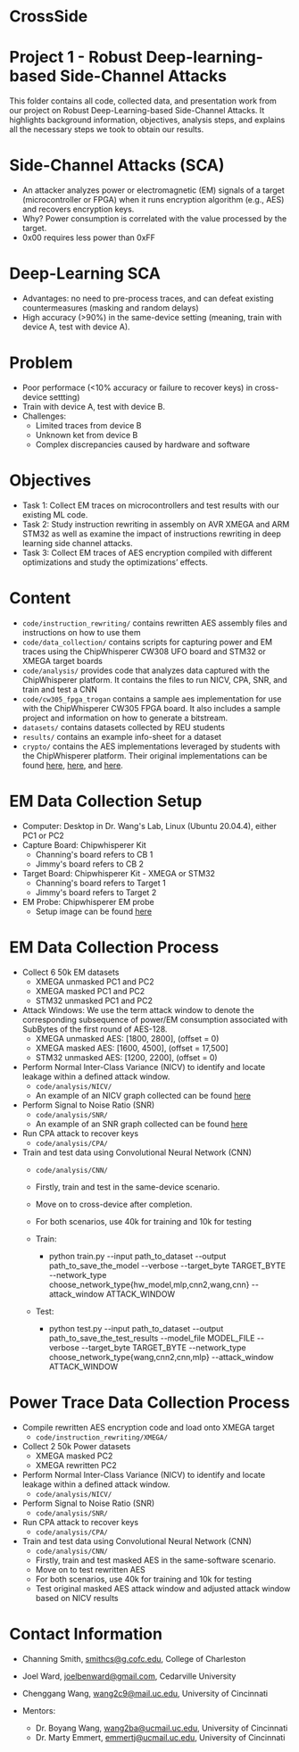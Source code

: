 # CrossSide
# Project 1 - Robust Deep-learning-based Side-Channel Attacks

This folder contains all code, collected data, and presentation work from our project on Robust Deep-Learning-based Side-Channel Attacks. It highlights background information, objectives, analysis steps, and explains all the necessary steps we took to obtain our results. 

# Side-Channel Attacks (SCA)
* An attacker analyzes power or electromagnetic (EM) signals of a target (microcontroller or FPGA) when it runs encryption algorithm (e.g., AES) and recovers encryption keys.
* Why? Power consumption is correlated with the value processed by the target.
* 0x00 requires less power than 0xFF

# Deep-Learning SCA
* Advantages: no need to pre-process traces, and can defeat existing countermeasures (masking and random delays)
* High accuracy (>90%) in the same-device setting (meaning, train with device A, test with device A).

# Problem
* Poor performace (<10% accuracy or failure to recover keys) in cross-device settting) 
* Train with device A, test with device B.
* Challenges:  
  * Limited traces from device B
  * Unknown ket from device B
  * Complex discrepancies caused by hardware and software
 
 # Objectives
 * Task 1: Collect EM traces on microcontrollers and test results with our existing ML code.
 * Task 2: Study instruction rewriting in assembly on AVR XMEGA and ARM STM32 as well as examine the impact of instructions rewriting in deep learning side channel attacks.
 * Task 3: Collect EM traces of AES encryption compiled with different optimizations and study the optimizations’ effects.
 
 # Content
 * ```code/instruction_rewriting/``` contains rewritten AES assembly files and instructions on how to use them
 * ```code/data_collection/``` contains scripts for capturing power and EM traces using the ChipWhisperer CW308 UFO board and STM32 or XMEGA target boards
 * ```code/analysis/``` provides code that analyzes data captured with the ChipWhisperer platform. It contains the files to run NICV, CPA, SNR, and train and test a CNN
 * ```code/cw305_fpga_trogan``` contains a sample aes implementation for use with the ChipWhisperer CW305 FPGA board. It also includes a sample project and information on how to generate a bitstream.
 * ```datasets/``` contains datasets collected by REU students
 * ```results/``` contains an example info-sheet for a dataset
 * ```crypto/``` contains the AES implementations leveraged by students with the ChipWhisperer platform. Their original implementations can be found [here](https://github.com/Ko-/aes-armcortexm), [here](https://github.com/ANSSI-FR/secAES-ATmega8515), and [here](https://github.com/kokke/tiny-AES-c).

 
 # EM Data Collection Setup
 * Computer: Desktop in Dr. Wang's Lab, Linux (Ubuntu 20.04.4), either PC1 or PC2
 * Capture Board: Chipwhisperer Kit
   * Channing's board refers to CB 1
   * Jimmy's board refers to CB 2
 * Target Board: Chipwhisperer Kit - XMEGA or STM32
   * Channing's board refers to Target 1
   * Jimmy's board refers to Target 2
 * EM Probe: Chipwhisperer EM probe
   * Setup image can be found [here](EM_probe_setup.png)

# EM Data Collection Process
* Collect 6 50k EM datasets
  * XMEGA unmasked PC1 and PC2
  * XMEGA masked PC1 and PC2
  * STM32 unmasked PC1 and PC2
* Attack Windows: We use the term attack window to denote the corresponding subsequence of power/EM consumption associated with SubBytes of the first round of AES-128.
  * XMEGA unmasked AES: [1800, 2800], (offset = 0)
  * XMEGA masked AES: [1600, 4500], (offset = 17,500] 
  * STM32 unmasked AES: [1200, 2200], (offset = 0)
* Perform Normal Inter-Class Variance (NICV) to identify and locate leakage within a defined attack window.
  * ```code/analysis/NICV/```
  * An example of an NICV graph collected can be found [here](NICV_XMEGAun_example.png)
* Perform Signal to Noise Ratio (SNR)
  * ```code/analysis/SNR/```
  * An example of an SNR graph collected can be found [here](SNR_XMEGAmask_example.png)
* Run CPA attack to recover keys
  * ```code/analysis/CPA/```
* Train and test data using Convolutional Neural Network (CNN)
  * ```code/analysis/CNN/```
  * Firstly, train and test in the same-device scenario.
  * Move on to cross-device after completion. 
  * For both scenarios, use 40k for training and 10k for testing

  * Train:
    * python train.py --input path_to_dataset --output path_to_save_the_model --verbose --target_byte TARGET_BYTE --network_type choose_network_type{hw_model,mlp,cnn2,wang,cnn} --attack_window ATTACK_WINDOW
  * Test:
    * python test.py --input path_to_dataset --output path_to_save_the_test_results --model_file MODEL_FILE --verbose --target_byte TARGET_BYTE --network_type choose_network_type{wang,cnn2,cnn,mlp} --attack_window ATTACK_WINDOW



# Power Trace Data Collection Process
* Compile rewritten AES encryption code and load onto XMEGA target
  * ```code/instruction_rewriting/XMEGA/``` 
* Collect 2 50k Power datasets
  * XMEGA masked PC2
  * XMEGA rewritten PC2
* Perform Normal Inter-Class Variance (NICV) to identify and locate leakage within a defined attack window.
  * ```code/analysis/NICV/```
* Perform Signal to Noise Ratio (SNR)
  * ```code/analysis/SNR/```
* Run CPA attack to recover keys
  * ```code/analysis/CPA/```
* Train and test data using Convolutional Neural Network (CNN)
  * ```code/analysis/CNN/```
  * Firstly, train and test masked AES in the same-software scenario.
  * Move on to test rewritten AES 
  * For both scenarios, use 40k for training and 10k for testing
  * Test original masked AES attack window and adjusted attack window based on NICV results

# Contact Information
* Channing Smith, smithcs@g.cofc.edu, College of Charleston <br />
* Joel Ward, joelbenward@gmail.com, Cedarville University <br />
* Chenggang Wang, wang2c9@mail.uc.edu, University of Cincinnati <br />

* Mentors: 
  * Dr. Boyang Wang, wang2ba@ucmail.uc.edu, University of Cincinnati
  * Dr. Marty Emmert, emmertj@ucmail.uc.edu, University of Cincinnati



